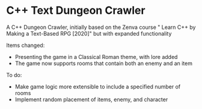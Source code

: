 # C++ Text Dungeon Crawler
A C++ Dungeon Crawler, initially based on the Zenva course " Learn C++ by Making a Text-Based RPG [2020]" but with expanded functionality

Items changed:
- Presenting the game in a Classical Roman theme, with lore added
- The game now supports rooms that contain both an enemy and an item


To do:
- Make game logic more extensible to include a specified number of rooms
- Implement random placement of items, enemy, and character

